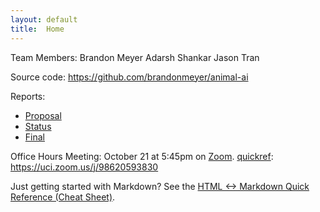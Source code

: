 ```yaml
---
layout: default
title:  Home
---
```


Team Members:
Brandon Meyer
Adarsh Shankar
Jason Tran

Source code: https://github.com/brandonmeyer/animal-ai

Reports:

- [Proposal](proposal.html)
- [Status](status.html)
- [Final](final.html)

Office Hours Meeting: October 21 at 5:45pm on [Zoom][quickref].
[quickref]: https://uci.zoom.us/j/98620593830

Just getting started with Markdown?
See the [HTML <-> Markdown Quick Reference (Cheat Sheet)][quickref].

[quickref]: https://github.com/mundimark/quickrefs/blob/master/HTML.md
